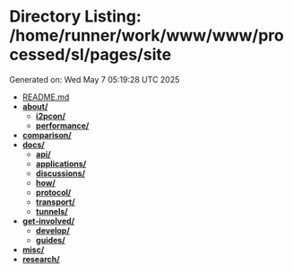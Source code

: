 # Directory Listing: /home/runner/work/www/www/processed/sl/pages/site
Generated on: Wed May  7 05:19:28 UTC 2025

- [README.md](README.md)
- **[about/](about/)**
  - **[i2pcon/](about/i2pcon/)**
  - **[performance/](about/performance/)**
- **[comparison/](comparison/)**
- **[docs/](docs/)**
  - **[api/](docs/api/)**
  - **[applications/](docs/applications/)**
  - **[discussions/](docs/discussions/)**
  - **[how/](docs/how/)**
  - **[protocol/](docs/protocol/)**
  - **[transport/](docs/transport/)**
  - **[tunnels/](docs/tunnels/)**
- **[get-involved/](get-involved/)**
  - **[develop/](get-involved/develop/)**
  - **[guides/](get-involved/guides/)**
- **[misc/](misc/)**
- **[research/](research/)**
